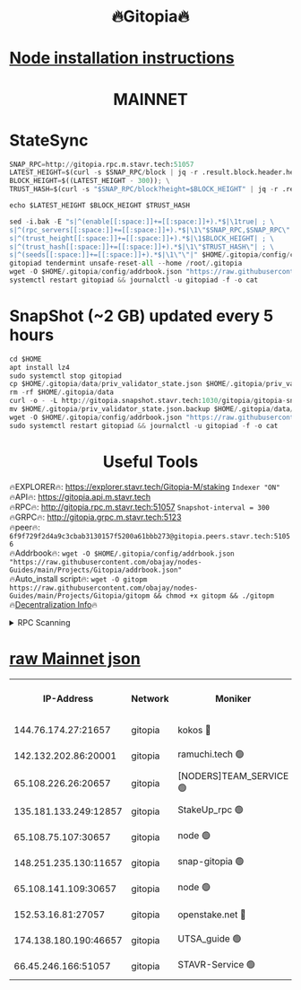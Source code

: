 <h1 align="center"> 🔥Gitopia🔥</h1>

[Node installation instructions](https://github.com/obajay/nodes-Guides/tree/main/Projects/Gitopia)
=

<h1 align="center"> MAINNET</h1>

# StateSync
```python
SNAP_RPC=http://gitopia.rpc.m.stavr.tech:51057
LATEST_HEIGHT=$(curl -s $SNAP_RPC/block | jq -r .result.block.header.height); \
BLOCK_HEIGHT=$((LATEST_HEIGHT - 300)); \
TRUST_HASH=$(curl -s "$SNAP_RPC/block?height=$BLOCK_HEIGHT" | jq -r .result.block_id.hash)

echo $LATEST_HEIGHT $BLOCK_HEIGHT $TRUST_HASH

sed -i.bak -E "s|^(enable[[:space:]]+=[[:space:]]+).*$|\1true| ; \
s|^(rpc_servers[[:space:]]+=[[:space:]]+).*$|\1\"$SNAP_RPC,$SNAP_RPC\"| ; \
s|^(trust_height[[:space:]]+=[[:space:]]+).*$|\1$BLOCK_HEIGHT| ; \
s|^(trust_hash[[:space:]]+=[[:space:]]+).*$|\1\"$TRUST_HASH\"| ; \
s|^(seeds[[:space:]]+=[[:space:]]+).*$|\1\"\"|" $HOME/.gitopia/config/config.toml
gitopiad tendermint unsafe-reset-all --home /root/.gitopia
wget -O $HOME/.gitopia/config/addrbook.json "https://raw.githubusercontent.com/obajay/nodes-Guides/main/Projects/Gitopia/addrbook.json"
systemctl restart gitopiad && journalctl -u gitopiad -f -o cat
```
# SnapShot (~2 GB) updated every 5 hours
```python
cd $HOME
apt install lz4
sudo systemctl stop gitopiad
cp $HOME/.gitopia/data/priv_validator_state.json $HOME/.gitopia/priv_validator_state.json.backup
rm -rf $HOME/.gitopia/data
curl -o - -L http://gitopia.snapshot.stavr.tech:1030/gitopia/gitopia-snap.tar.lz4 | lz4 -c -d - | tar -x -C $HOME/.gitopia --strip-components 2
mv $HOME/.gitopia/priv_validator_state.json.backup $HOME/.gitopia/data/priv_validator_state.json
wget -O $HOME/.gitopia/config/addrbook.json "https://raw.githubusercontent.com/obajay/nodes-Guides/main/Projects/Gitopia/addrbook.json"
sudo systemctl restart gitopiad && journalctl -u gitopiad -f -o cat
```
 <h1 align="center"> Useful Tools</h1>

🔥EXPLORER🔥:      https://explorer.stavr.tech/Gitopia-M/staking  `Indexer "ON"` \
🔥API🔥: 			 		 https://gitopia.api.m.stavr.tech \
🔥RPC🔥:           http://gitopia.rpc.m.stavr.tech:51057              `Snapshot-interval = 300` \
🔥GRPC🔥:          http://gitopia.grpc.m.stavr.tech:5123 \
🔥peer🔥:					 `6f9f729f2d4a9c3cbab3130157f5200a61bbb273@gitopia.peers.stavr.tech:51056` \
🔥Addrbook🔥:    ```wget -O $HOME/.gitopia/config/addrbook.json "https://raw.githubusercontent.com/obajay/nodes-Guides/main/Projects/Gitopia/addrbook.json"``` \
🔥Auto_install script🔥: ```wget -O gitopm https://raw.githubusercontent.com/obajay/nodes-Guides/main/Projects/Gitopia/gitopm && chmod +x gitopm && ./gitopm``` \
🔥[Decentralization Info](https://github.com/obajay/StateSync-snapshots/tree/main/Projects/Gitopia/Decentralization)🔥

<details>
<summary>RPC Scanning</summary>

<h2 align="center"> We scan nodes in real time every 4 hours. And we provide the final result of RPC endpoints.
We cannot influence the operation of these nodes in any way. </h2>


```python
If Voting Power is higher than 0 --> then the Node is a validator of the network and may be subject to attack and be a potential threat to the chain.
```
```python
We marked such validators with a red symbol
```

</details>

[raw Mainnet json](https://rpc-check.gitopm.stavr.tech/gitopm/rpc-gitopm-result.json)
=

<table><tr><th>IP-Address</th><th>Network</th><th>Moniker</th><th>Latest Block Height</th><th>Earliest Block Height</th><th>Catching Up</th><th>Tx Index</th><th>Voting Power</th><th>Scan Time</th></tr><tr><td>144.76.174.27:21657</td><td>gitopia</td><td>kokos 🔴</td><td>11424303</td><td>6071990</td><td>False</td><td>off</td><td>936374</td><td>2023-12-29T22:05:24.557006890UTC</td></tr><tr><td>142.132.202.86:20001</td><td>gitopia</td><td>ramuchi.tech 🟢</td><td>11424301</td><td>6548337</td><td>False</td><td>on</td><td>0</td><td>2023-12-29T22:05:21.823328621UTC</td></tr><tr><td>65.108.226.26:20657</td><td>gitopia</td><td>[NODERS]TEAM_SERVICE 🟢</td><td>11424313</td><td>6846001</td><td>False</td><td>on</td><td>0</td><td>2023-12-29T22:05:41.754041450UTC</td></tr><tr><td>135.181.133.249:12857</td><td>gitopia</td><td>StakeUp_rpc 🟢</td><td>11424301</td><td>8010001</td><td>False</td><td>on</td><td>0</td><td>2023-12-29T22:05:22.244514453UTC</td></tr><tr><td>65.108.75.107:30657</td><td>gitopia</td><td>node 🟢</td><td>11424308</td><td>8802845</td><td>False</td><td>on</td><td>0</td><td>2023-12-29T22:05:33.117258426UTC</td></tr><tr><td>148.251.235.130:11657</td><td>gitopia</td><td>snap-gitopia 🟢</td><td>11424301</td><td>9516001</td><td>False</td><td>on</td><td>0</td><td>2023-12-29T22:05:21.517933137UTC</td></tr><tr><td>65.108.141.109:30657</td><td>gitopia</td><td>node 🟢</td><td>11424301</td><td>10145845</td><td>False</td><td>on</td><td>0</td><td>2023-12-29T22:05:21.273472826UTC</td></tr><tr><td>152.53.16.81:27057</td><td>gitopia</td><td>openstake.net 🔴</td><td>11424284</td><td>10455001</td><td>False</td><td>off</td><td>11150</td><td>2023-12-29T22:04:48.874522921UTC</td></tr><tr><td>174.138.180.190:46657</td><td>gitopia</td><td>UTSA_guide 🟢</td><td>11424290</td><td>11194706</td><td>False</td><td>on</td><td>0</td><td>2023-12-29T22:04:59.757516307UTC</td></tr><tr><td>66.45.246.166:51057</td><td>gitopia</td><td>STAVR-Service 🟢</td><td>11424294</td><td>11417001</td><td>False</td><td>on</td><td>0</td><td>2023-12-29T22:05:06.584335577UTC</td></tr></table>
